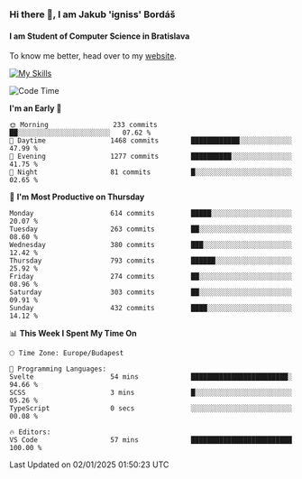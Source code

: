 ### Hi there 👋, I am Jakub 'igniss' Bordáš

#### I am Student of Computer Science in Bratislava
To know me better, head over to my [website](https://bordas.sk).

[![My Skills](https://skillicons.dev/icons?i=js,html,css,figma,svelte,java,kotlin,python,postgresql,typescript,nest,nodejs)](https://bordas.sk)


<!--START_SECTION:waka-->
![Code Time](http://img.shields.io/badge/Code%20Time-1%2C613%20hrs%2031%20mins-blue)

**I'm an Early 🐤** 

```text
🌞 Morning                233 commits         ██░░░░░░░░░░░░░░░░░░░░░░░   07.62 % 
🌆 Daytime                1468 commits        ████████████░░░░░░░░░░░░░   47.99 % 
🌃 Evening                1277 commits        ██████████░░░░░░░░░░░░░░░   41.75 % 
🌙 Night                  81 commits          █░░░░░░░░░░░░░░░░░░░░░░░░   02.65 % 
```
📅 **I'm Most Productive on Thursday** 

```text
Monday                   614 commits         █████░░░░░░░░░░░░░░░░░░░░   20.07 % 
Tuesday                  263 commits         ██░░░░░░░░░░░░░░░░░░░░░░░   08.60 % 
Wednesday                380 commits         ███░░░░░░░░░░░░░░░░░░░░░░   12.42 % 
Thursday                 793 commits         ██████░░░░░░░░░░░░░░░░░░░   25.92 % 
Friday                   274 commits         ██░░░░░░░░░░░░░░░░░░░░░░░   08.96 % 
Saturday                 303 commits         ██░░░░░░░░░░░░░░░░░░░░░░░   09.91 % 
Sunday                   432 commits         ████░░░░░░░░░░░░░░░░░░░░░   14.12 % 
```


📊 **This Week I Spent My Time On** 

```text
🕑︎ Time Zone: Europe/Budapest

💬 Programming Languages: 
Svelte                   54 mins             ████████████████████████░   94.66 % 
SCSS                     3 mins              █░░░░░░░░░░░░░░░░░░░░░░░░   05.26 % 
TypeScript               0 secs              ░░░░░░░░░░░░░░░░░░░░░░░░░   00.08 % 

🔥 Editors: 
VS Code                  57 mins             █████████████████████████   100.00 % 
```


 Last Updated on 02/01/2025 01:50:23 UTC
<!--END_SECTION:waka-->
